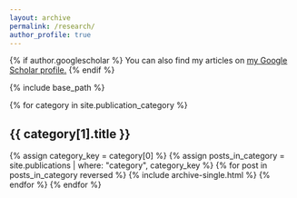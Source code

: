 ```yaml
---
layout: archive
permalink: /research/
author_profile: true
---
```


{% if author.googlescholar %}
  You can also find my articles on <u><a href="{{author.googlescholar}}">my Google Scholar profile</a>.</u>
{% endif %}

{% include base_path %}

{% for category in site.publication_category %}
  <h2 class="publication-category-title">{{ category[1].title }}</h2>
  {% assign category_key = category[0] %}
  {% assign posts_in_category = site.publications | where: "category", category_key %}
  {% for post in posts_in_category reversed %}
    {% include archive-single.html %}
  {% endfor %}
{% endfor %}

<script>
function toggleAbstract(slug) {
  var abstractDiv = document.getElementById('abstract-' + slug);
  var button = document.querySelector('a[onclick="toggleAbstract(\'' + slug + '\'); return false;"]');
  if (abstractDiv.style.display === 'none') {
    abstractDiv.style.display = 'block';
    button.setAttribute('aria-expanded', 'true');
  } else {
    abstractDiv.style.display = 'none';
    button.setAttribute('aria-expanded', 'false');
  }
}
</script>
